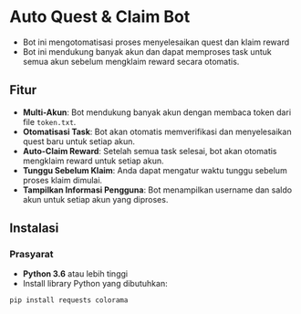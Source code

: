 # Auto Quest & Claim Bot

- Bot ini mengotomatisasi proses menyelesaikan quest dan klaim reward
- Bot ini mendukung banyak akun dan dapat memproses task untuk semua akun sebelum mengklaim reward secara otomatis.

## Fitur

- **Multi-Akun**: Bot mendukung banyak akun dengan membaca token dari file `token.txt`.
- **Otomatisasi Task**: Bot akan otomatis memverifikasi dan menyelesaikan quest baru untuk setiap akun.
- **Auto-Claim Reward**: Setelah semua task selesai, bot akan otomatis mengklaim reward untuk setiap akun.
- **Tunggu Sebelum Klaim**: Anda dapat mengatur waktu tunggu sebelum proses klaim dimulai.
- **Tampilkan Informasi Pengguna**: Bot menampilkan username dan saldo akun untuk setiap akun yang diproses.

## Instalasi

### Prasyarat

- **Python 3.6** atau lebih tinggi
- Install library Python yang dibutuhkan:

```bash
pip install requests colorama

